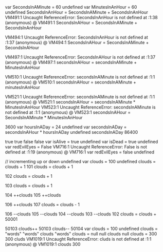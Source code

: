 var SecondsInAMinute = 60
undefined
var MinutesInAnHour = 60
undefined
SecondsInAnHour = SecondsInAMinute + SecondsInAnHour
VM491:1 Uncaught ReferenceError: SecondsInAnHour is not defined
    at <anonymous>:1:38
(anonymous) @ VM491:1
SecondsInAHour = SecondsInAMinute + SecondsInAnHour

VM494:1 Uncaught ReferenceError: SecondsInAnHour is not defined
    at <anonymous>:1:37
(anonymous) @ VM494:1
SecondsInAHour = SecondsInAMinute + SecondsInAHour


VM497:1 Uncaught ReferenceError: SecondsInAHour is not defined
    at <anonymous>:1:37
(anonymous) @ VM497:1
secondsInAHour = secondsInAMinute + MinutesInAnHour

VM510:1 Uncaught ReferenceError: secondsInAMinute is not defined
    at <anonymous>:1:1
(anonymous) @ VM510:1
secondsInAHour = secondsInAMinute + minutesInAnHour

VM521:1 Uncaught ReferenceError: secondsInAMinute is not defined
    at <anonymous>:1:1
(anonymous) @ VM521:1
secondsInAHour = secondsInAMinute * MinutesInAnHour
VM523:1 Uncaught ReferenceError: secondsInAMinute is not defined
    at <anonymous>:1:1
(anonymous) @ VM523:1
secondsInAHour = SecondsInAMinute * MinutesInAnHour

3600
var hoursInADay = 24
undefined
var secondsInADay = secondsInAHour * hoursInADay
undefined
secondsInADay
86400

true
true
false
false
var isAlive = true 
undefined
var isDead = true
undefined
var redEvilEyes = False
VM716:1 Uncaught ReferenceError: False is not defined
    at <anonymous>:1:19
(anonymous) @ VM716:1
var redEvilEyes = false
undefined

// incrementing up or down
undefined
var clouds = 100
undefined
clouds = clouds + 1
101
clouds = clouds + 1

102
clouds = clouds + 1

103
clouds = clouds + 1

104
++clouds
105
++clouds

106
++clouds
107
clouds = clouds - 1


106
--clouds
105
--clouds
104
--clouds
103
--clouds
102
clouds = clouds + 50001


50103
clouds++
50103
clouds--
50104
var clouds = 100
undefined
clouds = "words"
"words"
clouds
"words"
clouds = null
null
clouds 
null
clouds = 300
300
cluds
VM1019:1 Uncaught ReferenceError: cluds is not defined
    at <anonymous>:1:1
(anonymous) @ VM1019:1
clouds 
300
